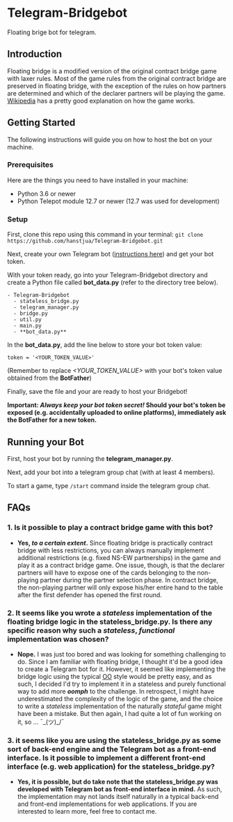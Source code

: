 # Telegram-Bridgebot

Floating brige bot for telegram.

## Introduction

Floating bridge is a modified version of the original contract bridge game with laxer rules. Most of the game rules from the original contract bridge are preserved in floating bridge, with the exception of the rules on how partners are determined and which of the declarer partners will be playing the game. [Wikipedia](https://en.wikipedia.org/wiki/Singaporean_bridge) has a pretty good explanation on how the game works.

## Getting Started

The following instructions will guide you on how to host the bot on your machine.

### Prerequisites

Here are the things you need to have installed in your machine:
* Python 3.6 or newer
* Python Telepot module 12.7 or newer (12.7 was used for development)

### Setup

First, clone this repo using this command in your terminal: `git clone https://github.com/hanstjua/Telegram-Bridgebot.git`

Next, create your own Telegram bot ([instructions here](https://core.telegram.org/bots#3-how-do-i-create-a-bot)) and get your bot token.

With your token ready, go into your Telegram-Bridgebot directory and create a Python file called **bot_data.py** (refer to the directory tree below).

```
- Telegram-Bridgebot
  - stateless_bridge.py
  - telegram_manager.py
  - bridge.py
  - util.py
  - main.py
  - **bot_data.py**
```

In the **bot_data.py**, add the line below to store your bot token value:

`token = '<YOUR_TOKEN_VALUE>'`

(Remember to replace *<YOUR\_TOKEN\_VALUE>* with your bot's token value obtained from the **BotFather**)

Finally, save the file and your are ready to host your Bridgebot!

**Important: _Always keep your bot token secret!_ Should your bot's token be exposed (e.g. accidentally uploaded to online platforms), immediately ask the BotFather for a new token.**

## Running your Bot

First, host your bot by running the **telegram_manager.py**.

Next, add your bot into a telegram group chat (with at least 4 members).

To start a game, type `/start` command inside the telegram group chat.

## FAQs

### 1. Is it possible to play a contract bridge game with this bot?
- **Yes, _to a certain extent_.** Since floating bridge is practically contract bridge with less restrictions, you can always manually implement additional restrictions (e.g. fixed NS-EW partnerships) in the game and play it as a contract bridge game. One issue, though, is that the declarer partners will have to expose one of the cards belonging to the non-playing partner during the partner selection phase. In contract bridge, the non-playing partner will only expose his/her entire hand to the table after the first defender has opened the first round.

### 2. It seems like you wrote a **_stateless_** implementation of the floating bridge logic in the **stateless_bridge.py**. Is there any specific reason why such a _stateless_, _functional_ implementation was chosen?
- **Nope.** I was just too bored and was looking for something challenging to do. Since I am familiar with floating bridge, I thought it'd be a good idea to create a Telegram bot for it. However, it seemed like implementing the bridge logic using the typical [OO](https://en.wikipedia.org/wiki/Object-oriented_programming) style would be pretty easy, and as such, I decided I'd try to implement it in a stateless and purely functional way to add more **_oomph_** to the challenge. In retrospect, I might have underestimated the complexity of the logic of the game, and the choice to write a _stateless_ implementation of the naturally _stateful_ game might have been a mistake. But then again, I had quite a lot of fun working on it, so ... ¯\_(ツ)_/¯

### 3. it seems like you are using the **stateless_bridge.py** as some sort of back-end engine and the Telegram bot as a front-end interface. Is it possible to implement a different front-end interface (e.g. web application) for the **stateless_bridge.py**?
- **Yes, it is possible, but do take note that the stateless_bridge.py was developed with Telegram bot as front-end interface in mind.** As such, the implementation may not lands itself naturally in a typical back-end and front-end implementations for web applications. If you are interested to learn more, feel free to contact me.

